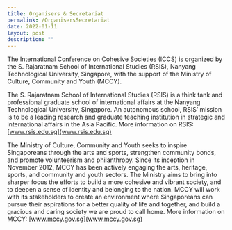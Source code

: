 ```yaml
---
title: Organisers & Secretariat
permalink: /OrganisersSecretariat
date: 2022-01-11
layout: post
description: ""
---
```

The International Conference on Cohesive Societies (ICCS) is organized by the S. Rajaratnam School of International Studies (RSIS), Nanyang Technological University, Singapore, with the support of the Ministry of Culture, Community and Youth (MCCY). 

The S. Rajaratnam School of International Studies (RSIS) is a think tank and professional graduate school of international affairs at the Nanyang Technological University, Singapore. An autonomous school, RSIS’ mission is to be a leading research and graduate teaching institution in strategic and international affairs in the Asia Pacific.
More information on RSIS: [www.rsis.edu.sg](www.rsis.edu.sg)

The Ministry of Culture, Community and Youth seeks to inspire Singaporeans through the arts and sports, strengthen community bonds, and promote volunteerism and philanthropy. Since its inception in November 2012, MCCY has been actively engaging the arts, heritage, sports, and community and youth sectors. The Ministry aims to bring into sharper focus the efforts to build a more cohesive and vibrant society, and to deepen a sense of identity and belonging to the nation. MCCY will work with its stakeholders to create an environment where Singaporeans can pursue their aspirations for a better quality of life and together, and build a gracious and caring society we are proud to call home. More information on MCCY: [www.mccy.gov.sg](www.mccy.gov.sg)